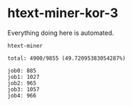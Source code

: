 # htext-miner-kor-3

Everything doing here is automated.

```
htext-miner

total: 4900/9855 (49.72095383054287%)

job0: 885
job1: 1027
job2: 965
job3: 1057
job4: 966
```